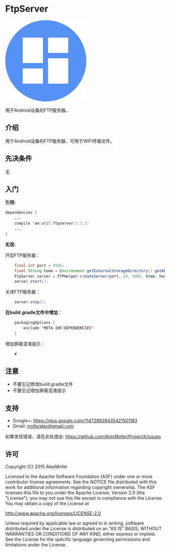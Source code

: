FtpServer
=========

<img src="icon.png" alt="Icon"/>

用于Android设备的FTP服务器。

介绍
---

用于Android设备的FTP服务器，可用于WIFI传输文件。

先决条件
----

无

入门
---

**引用:**
```java
dependencies {
    ...
    compile 'am.util:ftpserver:1.1.1'
    ...
}
```


**实现:**

开启FTP服务器：

```java
    final int port = 8585;
    final String home = Environment.getExternalStorageDirectory().getAbsolutePath();
    FtpServer server = FTPHelper.createServer(port, 10, 5000, true, home);
    server.start();
```

关闭FTP服务器：

```java
    server.stop();
```

**在build.gradle文件中增加**：

```java
    packagingOptions {
        exclude 'META-INF/DEPENDENCIES'
    }
```

增加屏蔽混淆提示：

```java
    #
```

注意
---

- 不要忘记修改build.gradle文件
- 不要忘记增加屏蔽混淆提示

支持
---

- Google+: https://plus.google.com/114728839435421501183
- Gmail: moferalex@gmail.com

如果发现错误，请在此处提出:
https://github.com/AlexMofer/ProjectX/issues

许可
---

Copyright (C) 2015 AlexMofer

Licensed to the Apache Software Foundation (ASF) under one or more contributor
license agreements.  See the NOTICE file distributed with this work for
additional information regarding copyright ownership.  The ASF licenses this
file to you under the Apache License, Version 2.0 (the "License"); you may not
use this file except in compliance with the License.  You may obtain a copy of
the License at

http://www.apache.org/licenses/LICENSE-2.0

Unless required by applicable law or agreed to in writing, software
distributed under the License is distributed on an "AS IS" BASIS, WITHOUT
WARRANTIES OR CONDITIONS OF ANY KIND, either express or implied.  See the
License for the specific language governing permissions and limitations under
the License.